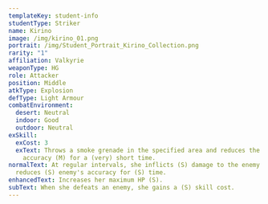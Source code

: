 ```yaml
---
templateKey: student-info
studentType: Striker
name: Kirino
image: /img/kirino_01.png
portrait: /img/Student_Portrait_Kirino_Collection.png
rarity: "1"
affiliation: Valkyrie
weaponType: HG
role: Attacker
position: Middle
atkType: Explosion
defType: Light Armour
combatEnvironment:
  desert: Neutral
  indoor: Good
  outdoor: Neutral
exSkill:
  exCost: 3
  exText: Throws a smoke grenade in the specified area and reduces the enemy's
    accuracy (M) for a (very) short time.
normalText: At regular intervals, she inflicts (S) damage to the enemy and
  reduces (S) enemy's accuracy for (S) time.
enhancedText: Increases her maximum HP (S).
subText: When she defeats an enemy, she gains a (S) skill cost.
---
```

